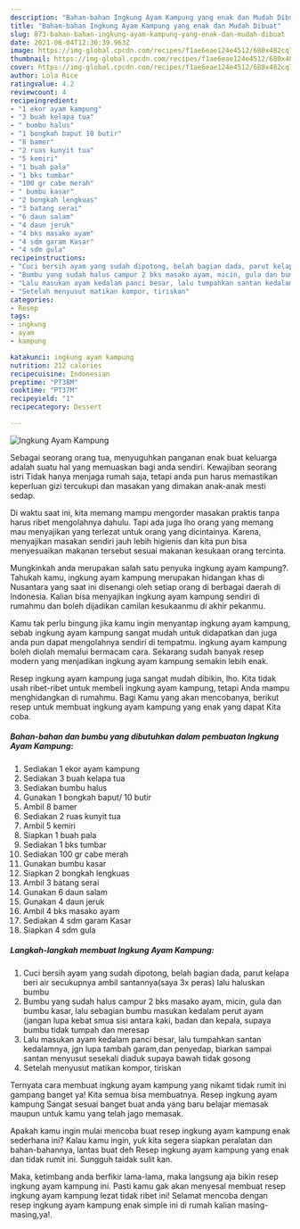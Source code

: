 ```yaml
---
description: "Bahan-bahan Ingkung Ayam Kampung yang enak dan Mudah Dibuat"
title: "Bahan-bahan Ingkung Ayam Kampung yang enak dan Mudah Dibuat"
slug: 873-bahan-bahan-ingkung-ayam-kampung-yang-enak-dan-mudah-dibuat
date: 2021-06-04T12:30:39.963Z
image: https://img-global.cpcdn.com/recipes/f1ae6eae124e4512/680x482cq70/ingkung-ayam-kampung-foto-resep-utama.jpg
thumbnail: https://img-global.cpcdn.com/recipes/f1ae6eae124e4512/680x482cq70/ingkung-ayam-kampung-foto-resep-utama.jpg
cover: https://img-global.cpcdn.com/recipes/f1ae6eae124e4512/680x482cq70/ingkung-ayam-kampung-foto-resep-utama.jpg
author: Lola Rice
ratingvalue: 4.2
reviewcount: 4
recipeingredient:
- "1 ekor ayam kampung"
- "3 buah kelapa tua"
- " bumbu halus"
- "1 bongkah baput 10 butir"
- "8 bamer"
- "2 ruas kunyit tua"
- "5 kemiri"
- "1 buah pala"
- "1 bks tumbar"
- "100 gr cabe merah"
- " bumbu kasar"
- "2 bongkah lengkuas"
- "3 batang serai"
- "6 daun salam"
- "4 daun jeruk"
- "4 bks masako ayam"
- "4 sdm garam Kasar"
- "4 sdm gula"
recipeinstructions:
- "Cuci bersih ayam yang sudah dipotong, belah bagian dada, parut kelapa beri air secukupnya ambil santannya(saya 3x peras) lalu haluskan bumbu"
- "Bumbu yang sudah halus campur 2 bks masako ayam, micin, gula dan bumbu kasar, lalu sebagian bumbu masukan kedalam perut ayam (jangan lupa kebat smua sisi antara kaki, badan dan kepala, supaya bumbu tidak tumpah dan meresap"
- "Lalu masukan ayam kedalam panci besar, lalu tumpahkan santan kedalamnya, jgn lupa tambah garam,dan penyedap, biarkan sampai santan menyusut sesekali diaduk supaya bawah tidak gosong"
- "Setelah menyusut matikan kompor, tiriskan"
categories:
- Resep
tags:
- ingkung
- ayam
- kampung

katakunci: ingkung ayam kampung 
nutrition: 212 calories
recipecuisine: Indonesian
preptime: "PT38M"
cooktime: "PT37M"
recipeyield: "1"
recipecategory: Dessert

---
```



![Ingkung Ayam Kampung](https://img-global.cpcdn.com/recipes/f1ae6eae124e4512/680x482cq70/ingkung-ayam-kampung-foto-resep-utama.jpg)

Sebagai seorang orang tua, menyuguhkan panganan enak buat keluarga adalah suatu hal yang memuaskan bagi anda sendiri. Kewajiban seorang istri Tidak hanya menjaga rumah saja, tetapi anda pun harus memastikan keperluan gizi tercukupi dan masakan yang dimakan anak-anak mesti sedap.

Di waktu  saat ini, kita memang mampu mengorder masakan praktis tanpa harus ribet mengolahnya dahulu. Tapi ada juga lho orang yang memang mau menyajikan yang terlezat untuk orang yang dicintainya. Karena, menyajikan masakan sendiri jauh lebih higienis dan kita pun bisa menyesuaikan makanan tersebut sesuai makanan kesukaan orang tercinta. 



Mungkinkah anda merupakan salah satu penyuka ingkung ayam kampung?. Tahukah kamu, ingkung ayam kampung merupakan hidangan khas di Nusantara yang saat ini disenangi oleh setiap orang di berbagai daerah di Indonesia. Kalian bisa menyajikan ingkung ayam kampung sendiri di rumahmu dan boleh dijadikan camilan kesukaanmu di akhir pekanmu.

Kamu tak perlu bingung jika kamu ingin menyantap ingkung ayam kampung, sebab ingkung ayam kampung sangat mudah untuk didapatkan dan juga anda pun dapat mengolahnya sendiri di tempatmu. ingkung ayam kampung boleh diolah memalui bermacam cara. Sekarang sudah banyak resep modern yang menjadikan ingkung ayam kampung semakin lebih enak.

Resep ingkung ayam kampung juga sangat mudah dibikin, lho. Kita tidak usah ribet-ribet untuk membeli ingkung ayam kampung, tetapi Anda mampu menghidangkan di rumahmu. Bagi Kamu yang akan mencobanya, berikut resep untuk membuat ingkung ayam kampung yang enak yang dapat Kita coba.

<!--inarticleads1-->

##### Bahan-bahan dan bumbu yang dibutuhkan dalam pembuatan Ingkung Ayam Kampung:

1. Sediakan 1 ekor ayam kampung
1. Sediakan 3 buah kelapa tua
1. Sediakan  bumbu halus
1. Gunakan 1 bongkah baput/ 10 butir
1. Ambil 8 bamer
1. Sediakan 2 ruas kunyit tua
1. Ambil 5 kemiri
1. Siapkan 1 buah pala
1. Sediakan 1 bks tumbar
1. Sediakan 100 gr cabe merah
1. Gunakan  bumbu kasar
1. Siapkan 2 bongkah lengkuas
1. Ambil 3 batang serai
1. Gunakan 6 daun salam
1. Gunakan 4 daun jeruk
1. Ambil 4 bks masako ayam
1. Sediakan 4 sdm garam Kasar
1. Siapkan 4 sdm gula




<!--inarticleads2-->

##### Langkah-langkah membuat Ingkung Ayam Kampung:

1. Cuci bersih ayam yang sudah dipotong, belah bagian dada, parut kelapa beri air secukupnya ambil santannya(saya 3x peras) lalu haluskan bumbu
1. Bumbu yang sudah halus campur 2 bks masako ayam, micin, gula dan bumbu kasar, lalu sebagian bumbu masukan kedalam perut ayam (jangan lupa kebat smua sisi antara kaki, badan dan kepala, supaya bumbu tidak tumpah dan meresap
1. Lalu masukan ayam kedalam panci besar, lalu tumpahkan santan kedalamnya, jgn lupa tambah garam,dan penyedap, biarkan sampai santan menyusut sesekali diaduk supaya bawah tidak gosong
1. Setelah menyusut matikan kompor, tiriskan




Ternyata cara membuat ingkung ayam kampung yang nikamt tidak rumit ini gampang banget ya! Kita semua bisa membuatnya. Resep ingkung ayam kampung Sangat sesuai banget buat anda yang baru belajar memasak maupun untuk kamu yang telah jago memasak.

Apakah kamu ingin mulai mencoba buat resep ingkung ayam kampung enak sederhana ini? Kalau kamu ingin, yuk kita segera siapkan peralatan dan bahan-bahannya, lantas buat deh Resep ingkung ayam kampung yang enak dan tidak rumit ini. Sungguh taidak sulit kan. 

Maka, ketimbang anda berfikir lama-lama, maka langsung aja bikin resep ingkung ayam kampung ini. Pasti kamu gak akan menyesal membuat resep ingkung ayam kampung lezat tidak ribet ini! Selamat mencoba dengan resep ingkung ayam kampung enak simple ini di rumah kalian masing-masing,ya!.

